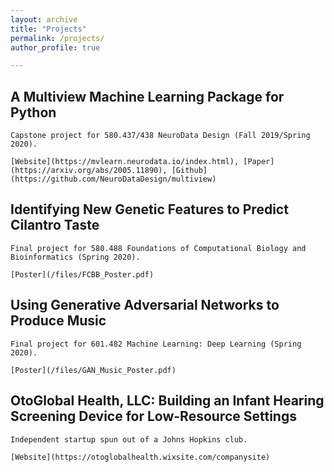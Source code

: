 ```yaml
---
layout: archive
title: "Projects"
permalink: /projects/
author_profile: true

---
```


## A Multiview Machine Learning Package for Python

	Capstone project for 580.437/438 NeuroData Design (Fall 2019/Spring 2020).

	[Website](https://mvlearn.neurodata.io/index.html), [Paper](https://arxiv.org/abs/2005.11890), [Github](https://github.com/NeuroDataDesign/multiview)

## Identifying New Genetic Features to Predict Cilantro Taste

	Final project for 580.488 Foundations of Computational Biology and Bioinformatics (Spring 2020).

	[Poster](/files/FCBB_Poster.pdf)

## Using Generative Adversarial Networks to Produce Music

	Final project for 601.482 Machine Learning: Deep Learning (Spring 2020).

	[Poster](/files/GAN_Music_Poster.pdf)

## OtoGlobal Health, LLC: Building an Infant Hearing Screening Device for Low-Resource Settings

	Independent startup spun out of a Johns Hopkins club.

	[Website](https://otoglobalhealth.wixsite.com/companysite)


